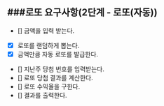 ###로또 요구사항(2단계 - 로또(자동))
------

* [] 금액을 입력 받는다.
* [x] 로또를 랜덤하게 뽑는다.
* [x] 금액만큼 자동 로또를 발급한다.
* [] 지난주 당첨 번호를 입력받는다. 
* [] 로또 당첨 결과를 계산한다.
* [] 로또 수익율을 구한다.
* [] 결과를 출력한다.

